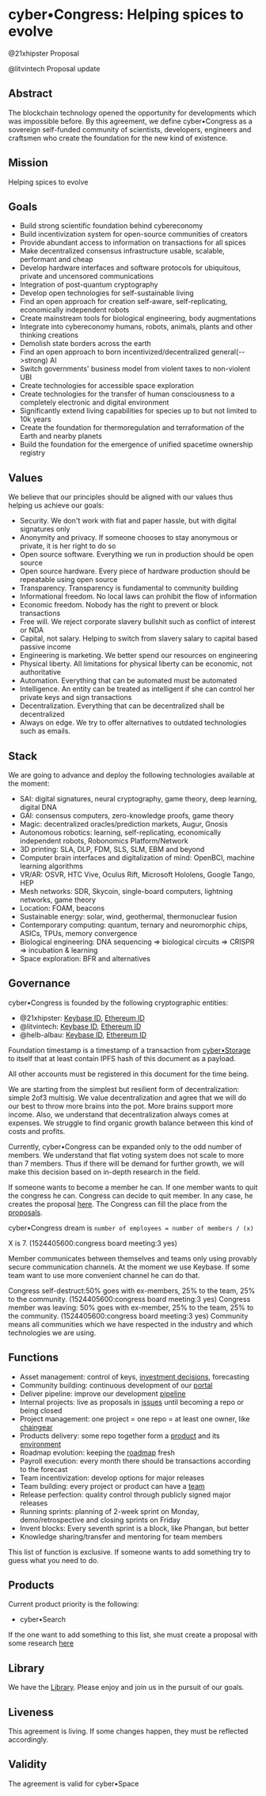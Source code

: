 # cyber•Congress: Helping spices to evolve
@21xhipster
Proposal

@litvintech
Proposal update

## Abstract
​​The blockchain technology opened the opportunity for developments which was impossible before. By this agreement, we define cyber•Congress as a sovereign self-funded community of scientists, developers, engineers and craftsmen who create the foundation for the new kind of existence.

## Mission
Helping spices to evolve

## Goals
- Build strong scientific foundation behind cybereconomy
- Build incentivization system for open-source communities of creators
- Provide abundant access to information on transactions for all spices
- Make decentralized consensus infrastructure usable, scalable, performant and cheap
- Develop hardware interfaces and software protocols for ubiquitous, private and uncensored communications
- Integration of post-quantum cryptography
- Develop open technologies for self-sustainable living
- Find an open approach for creation self-aware, self-replicating, economically independent robots
- Create mainstream tools for biological engineering, body augmentations
- Integrate into cybereconomy humans, robots, animals, plants and other thinking creations
- Demolish state borders across the earth
- Find an open approach to born incentivized/decentralized general(-->strong) AI
- Switch governments' business model from violent taxes to non-violent UBI
- Create technologies for accessible space exploration
- Create technologies for the transfer of human consciousness to a completely electronic and digital environment
- Significantly extend living capabilities for species up to but not limited to 10k years
- Create the foundation for thermoregulation and terraformation of the Earth and nearby planets
- Build the foundation for the emergence of unified spacetime ownership registry

## Values
We believe that our principles should be aligned with our values thus helping us achieve our goals:
- Security. We don't work with fiat and paper hassle, but with digital signatures only
- Anonymity and privacy. If someone chooses to stay anonymous or private, it is her right to do so
- Open source software. Everything we run in production should be open source
- Open source hardware. Every piece of hardware production should be repeatable using open source
- Transparency. Transparency is fundamental to community building
- Informational freedom. No local laws can prohibit the flow of information
- Economic freedom. Nobody has the right to prevent or block transactions
- Free will. We reject corporate slavery bullshit such as conflict of interest or NDA
- Capital, not salary. Helping to switch from slavery salary to capital based passive income
- Engineering is marketing. We better spend our resources on engineering
- Physical liberty. All limitations for physical liberty can be economic, not authoritative
- Automation. Everything that can be automated must be automated
- Intelligence. An entity can be treated as intelligent if she can control her private keys and sign transactions
- Decentralization. Everything that can be decentralized shall be decentralized
- Always on edge. We try to offer alternatives to outdated technologies such as emails.

## Stack
We are going to advance and deploy the following technologies available at the moment:
- SAI: digital signatures, neural cryptography, game theory, deep learning, digital DNA
- GAI: consensus computers, zero-knowledge proofs, game theory
- Magic: decentralized oracles/prediction markets, Augur, Gnosis
- Autonomous robotics: learning, self-replicating, economically independent robots, Robonomics Platform/Network
- 3D printing: SLA, DLP, FDM, SLS, SLM, EBM and beyond
- Computer brain interfaces and digitalization of mind: OpenBCI, machine learning algorithms
- VR/AR: OSVR, HTC Vive, Oculus Rift, Microsoft Hololens, Google Tango, HEP
- Mesh networks: SDR, Skycoin, single-board computers, lightning networks, game theory
- Location: FOAM, beacons
- Sustainable energy: solar, wind, geothermal, thermonuclear fusion
- Сontemporary computing: quantum, ternary and neuromorphic chips, ASICs, TPUs, memory convergence
- Biological engineering: DNA sequencing => biological circuits => CRISPR => incubation & learning
- Space exploration: BFR and alternatives

## Governance
cyber•Congress is founded by the following cryptographic entities:
- @21xhipster: [Keybase ID](https://keybase.io/21xhipster), [Ethereum ID](0x9f4062F6153Ff4Dbf93F6A6F686eD3C906Bf0684)
- @litvintech: [Keybase ID](https://keybase.io/litvintech), [Ethereum ID](0x00B8Fe1A1A2b899418702e32A96E276Ff56A4D05)
- @helb-albau: [Keybase ID](https://keybase.io/hleb_albau), [Ethereum ID](0x00725D89a2A2FB3B21Fd1035B579cbCDE4a0991b)

Foundation timestamp is a timestamp of a transaction from [cyber•Storage](0xB52B7EdA722249499e3a28B5BB6c778ee0Ac462c) to itself that at least contain IPFS hash of this document as a payload.

All other accounts must be registered in this document for the time being.

We are starting from the simplest but resilient form of decentralization: simple 2of3 multisig. We value decentralization and agree that we will do our best to throw more brains into the pot. More brains support more income. Also, we understand that decentralization always comes at expenses. We struggle to find organic growth balance between this kind of costs and profits.

Currently, cyber•Congress can be expanded only to the odd number of members. We understand that flat voting system does not scale to more than 7 members. Thus if there will be demand for further growth, we will make this decision based on in-depth research in the field.

If someone wants to become a member he can. If one member wants to quit the congress he can. Congress can decide to quit member. In any case, he creates the proposal [here](https://github.com/cybercongress/congress/labels/Type%3A%20Proposal). The Congress can fill the place from the [proposals](https://github.com/cybercongress/congress/labels/Type%3A%20Proposal).

cyber•Congress dream is `number of employees = number of members / (x)`

X is 7. (1524405600:congress board meeting:3 yes)

Member communicates between themselves and teams only using provably secure communication channels. At the moment we use Keybase. If some team want to use more convenient channel he can do that.

Congress self-destruct:50% goes with ex-members, 25% to the team, 25% to the community. (1524405600:congress board meeting:3 yes)
Congress member was leaving: 50% goes with ex-member, 25% to the team, 25% to the community. (1524405600:congress board meeting:3 yes)
Community means all communities which we have respected in the industry and which technologies we are using.

## Functions
- Asset management: control of keys, [investment decisions](https://ethplorer.io/address/0xb52b7eda722249499e3a28b5bb6c778ee0ac462c), forecasting
- Community building: continuous development of our [portal](https://github.com/cybercongress)
- Deliver pipeline: improve our development [pipeline](https://github.com/cybercongress/congress/pipeline.md)
- Internal projects: live as proposals in [issues](https://github.com/cybercongress/congress/issues) until becoming a repo or being closed
- Project management: one project = one repo = at least one owner, like [chaingear](https://github.com/cybercongress/chaingear)
- Products delivery: some repo together form a [product](https://github.com/orgs/cybercongress/projects) and its [environment](https://github.com/topics/cyber-search)
- Roadmap evolution: keeping the [roadmap](https://github.com/orgs/cybercongress/projects/1) fresh
- Payroll execution: every month there should be transactions according to the forecast
- Team incentivization: develop options for major releases
- Team building: every project or product can have a [team](https://github.com/orgs/cybercongress/teams)
- Release perfection: quality control through publicly signed major releases
- Running sprints: planning of 2-week sprint on Monday, demo/retrospective and closing sprints on Friday
- Invent blocks: Every seventh sprint is a block, like Phangan, but better
- Knowledge sharing/transfer and mentoring for team members

This list of function is exclusive. If someone wants to add something try to guess what you need to do.

## Products
Current product priority is the following:
- cyber•Search

If the one want to add something to this list, she must create a proposal with some research [here](https://github.com/cybercongress/congress/issues?q=is%3Aopen+is%3Aissue+label%3A%22Type%3A+Proposal%22)

## Library
We have the [Library](https://github.com/cybercongress/Library). Please enjoy and join us in the pursuit of our goals.

## Liveness
This agreement is living. If some changes happen, they must be reflected accordingly.

## Validity
The agreement is valid for cyber•Space